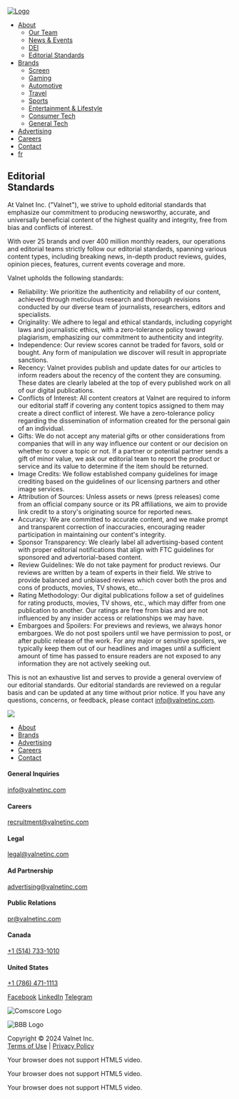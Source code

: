 [![Logo](https://www.valnetinc.com/images/valnet-logo.svg)](https://www.valnetinc.com/en/)

* [About](https://www.valnetinc.com/en/about)
    * [Our Team](https://www.valnetinc.com/en/our-team)
    * [News & Events](https://www.valnetinc.com/en/news)
    * [DEI](https://www.valnetinc.com/en/dei)
    * [Editorial Standards](https://www.valnetinc.com/en/editorial-integrity)
* [Brands](https://www.valnetinc.com/en/our-brands)
    * [Screen](https://www.valnetinc.com/en/screen)
    * [Gaming](https://www.valnetinc.com/en/gaming)
    * [Automotive](https://www.valnetinc.com/en/automotive)
    * [Travel](https://www.valnetinc.com/en/travel)
    * [Sports](https://www.valnetinc.com/en/sports)
    * [Entertainment & Lifestyle](https://www.valnetinc.com/en/entertainment-lifestyle)
    * [Consumer Tech](https://www.valnetinc.com/en/consumer-tech)
    * [General Tech](https://www.valnetinc.com/en/general-tech)
* [Advertising](https://www.valnetinc.com/en/advertising)
* [Careers](https://www.valnetinc.com/en/careers)
* [Contact](https://www.valnetinc.com/en/contact)
* [fr](https://www.valnetinc.com/translate/fr)

Editorial  
Standards
---------------------

At Valnet Inc. ("Valnet"), we strive to uphold editorial standards that emphasize our commitment to producing newsworthy, accurate, and universally beneficial content of the highest quality and integrity, free from bias and conflicts of interest.

With over 25 brands and over 400 million monthly readers, our operations and editorial teams strictly follow our editorial standards, spanning various content types, including breaking news, in-depth product reviews, guides, opinion pieces, features, current events coverage and more.

Valnet upholds the following standards:

* Reliability: We prioritize the authenticity and reliability of our content, achieved through meticulous research and thorough revisions conducted by our diverse team of journalists, researchers, editors and specialists.
* Originality: We adhere to legal and ethical standards, including copyright laws and journalistic ethics, with a zero-tolerance policy toward plagiarism, emphasizing our commitment to authenticity and integrity.
* Independence: Our review scores cannot be traded for favors, sold or bought. Any form of manipulation we discover will result in appropriate sanctions.
* Recency: Valnet provides publish and update dates for our articles to inform readers about the recency of the content they are consuming. These dates are clearly labeled at the top of every published work on all of our digital publications.
* Conflicts of Interest: All content creators at Valnet are required to inform our editorial staff if covering any content topics assigned to them may create a direct conflict of interest. We have a zero-tolerance policy regarding the dissemination of information created for the personal gain of an individual.
* Gifts: We do not accept any material gifts or other considerations from companies that will in any way influence our content or our decision on whether to cover a topic or not. If a partner or potential partner sends a gift of minor value, we ask our editorial team to report the product or service and its value to determine if the item should be returned.
* Image Credits: We follow established company guidelines for image crediting based on the guidelines of our licensing partners and other image services.
* Attribution of Sources: Unless assets or news (press releases) come from an official company source or its PR affiliations, we aim to provide link credit to a story's originating source for reported news.
* Accuracy: We are committed to accurate content, and we make prompt and transparent correction of inaccuracies, encouraging reader participation in maintaining our content's integrity.
* Sponsor Transparency: We clearly label all advertising-based content with proper editorial notifications that align with FTC guidelines for sponsored and advertorial-based content.
* Review Guidelines: We do not take payment for product reviews. Our reviews are written by a team of experts in their field. We strive to provide balanced and unbiased reviews which cover both the pros and cons of products, movies, TV shows, etc...
* Rating Methodology: Our digital publications follow a set of guidelines for rating products, movies, TV shows, etc., which may differ from one publication to another. Our ratings are free from bias and are not influenced by any insider access or relationships we may have.
* Embargoes and Spoilers: For previews and reviews, we always honor embargoes. We do not post spoilers until we have permission to post, or after public release of the work. For any major or sensitive spoilers, we typically keep them out of our headlines and images until a sufficient amount of time has passed to ensure readers are not exposed to any information they are not actively seeking out.

This is not an exhaustive list and serves to provide a general overview of our editorial standards. Our editorial standards are reviewed on a regular basis and can be updated at any time without prior notice. If you have any questions, concerns, or feedback, please contact [info@valnetinc.com](mailto:info@valnetinc.com).

![](https://www.valnetinc.com/images/valnet-logo-white.svg)

* [About](https://www.valnetinc.com/en/about)
* [Brands](https://www.valnetinc.com/en/our-brands)
* [Advertising](https://www.valnetinc.com/en/advertising)
* [Careers](https://www.valnetinc.com/en/careers)
* [Contact](https://www.valnetinc.com/en/contact)

#### General Inquiries

[info@valnetinc.com](mailto:info@valnetinc.com)

#### Careers

[recruitment@valnetinc.com](mailto:recruitment@valnetinc.com)

#### Legal

[legal@valnetinc.com](mailto:legal@valnetinc.com)

#### Ad Partnership

[advertising@valnetinc.com](mailto:advertising@valnetinc.com)

#### Public Relations

[pr@valnetinc.com](mailto:pr@valnetinc.com)

#### Canada

[+1 (514) 733-1010](tel:5147331010)

#### United States

[+1 (786) 471-1113](tel:17864711113)

[Facebook](https://www.facebook.com/ValnetInc/) [LinkedIn](https://linkedin.com/company/valnet) [Telegram](mailto:info@valnetinc.com)

![Comscore Logo](/images/brand/comscore.png)

![BBB Logo](/images/BBB_ABSeal_H_StencilWhite.png)

Copyright © 2024 Valnet Inc.  
[Terms of Use](https://www.valnetinc.com/en/terms-of-use) | [Privacy Policy](https://www.valnetinc.com/en/privacy-policy)

 Your browser does not support HTML5 video.

 Your browser does not support HTML5 video.

 Your browser does not support HTML5 video.